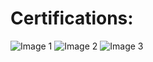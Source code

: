 <h1><bold>Certifications:</bold></h1>




![Image 1](https://images.credly.com/size/340x340/images/276d8595-f4e0-457b-adc8-aab85ee221bf/blob)
![Image 2](https://images.credly.com/size/340x340/images/80d8a06a-c384-42bf-ad36-db81bce5adce/blob)
![Image 3](https://github.com/user-attachments/assets/1cea04e8-b04f-483b-90d7-e5ebbb18f29b)
